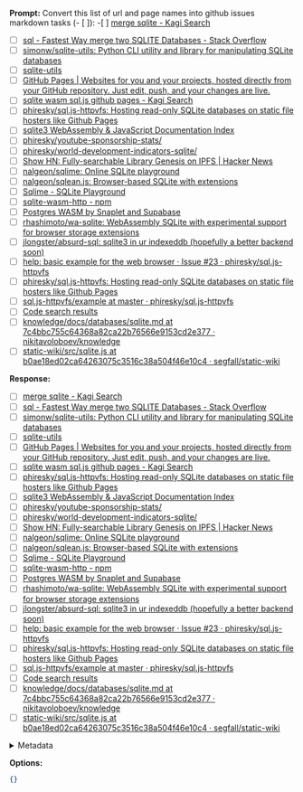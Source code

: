 **Prompt:**
Convert this list of url and page names into github issues markdown tasks (- [ ]): -[ ] [merge sqlite - Kagi Search](https://kagi.com/search?q=merge+sqlite&from_date=2021-01-01)
-[ ] [sql - Fastest Way merge two SQLITE Databases - Stack Overflow](https://stackoverflow.com/questions/9349659/fastest-way-merge-two-sqlite-databases)
-[ ] [simonw/sqlite-utils: Python CLI utility and library for manipulating SQLite databases](https://github.com/simonw/sqlite-utils)
-[ ] [sqlite-utils](https://sqlite-utils.datasette.io/en/stable/)
-[ ] [GitHub Pages | Websites for you and your projects, hosted directly from your GitHub repository. Just edit, push, and your changes are live.](https://pages.github.com/)
-[ ] [sqlite wasm sql.js github pages - Kagi Search](https://kagi.com/search?q=sqlite+wasm+sql.js+github+pages)
-[ ] [phiresky/sql.js-httpvfs: Hosting read-only SQLite databases on static file hosters like Github Pages](https://github.com/phiresky/sql.js-httpvfs)
-[ ] [sqlite3 WebAssembly & JavaScript Documentation Index](https://sqlite.org/wasm/doc/trunk/index.md)
-[ ] [phiresky/youtube-sponsorship-stats/](https://github.com/phiresky/youtube-sponsorship-stats/)
-[ ] [phiresky/world-development-indicators-sqlite/](https://github.com/phiresky/world-development-indicators-sqlite/)
-[ ] [Show HN: Fully-searchable Library Genesis on IPFS | Hacker News](https://news.ycombinator.com/item?id=28585208)
-[ ] [nalgeon/sqlime: Online SQLite playground](https://github.com/nalgeon/sqlime)
-[ ] [nalgeon/sqlean.js: Browser-based SQLite with extensions](https://github.com/nalgeon/sqlean.js)
-[ ] [Sqlime - SQLite Playground](https://sqlime.org/)
-[ ] [sqlite-wasm-http - npm](https://www.npmjs.com/package/sqlite-wasm-http)
-[ ] [Postgres WASM by Snaplet and Supabase](https://supabase.com/blog/postgres-wasm)
-[ ] [rhashimoto/wa-sqlite: WebAssembly SQLite with experimental support for browser storage extensions](https://github.com/rhashimoto/wa-sqlite)
-[ ] [jlongster/absurd-sql: sqlite3 in ur indexeddb (hopefully a better backend soon)](https://github.com/jlongster/absurd-sql)
-[ ] [help: basic example for the web browser · Issue #23 · phiresky/sql.js-httpvfs](https://github.com/phiresky/sql.js-httpvfs/issues/23)
-[ ] [phiresky/sql.js-httpvfs: Hosting read-only SQLite databases on static file hosters like Github Pages](https://github.com/phiresky/sql.js-httpvfs#minimal-example-from-scratch)
-[ ] [sql.js-httpvfs/example at master · phiresky/sql.js-httpvfs](https://github.com/phiresky/sql.js-httpvfs/tree/master/example)
-[ ] [Code search results](https://github.com/search?utf8=%E2%9C%93&q=sql.js-httpvfs&type=code)
-[ ] [knowledge/docs/databases/sqlite.md at 7c4bbc755c64368a82ca22b76566e9153cd2e377 · nikitavoloboev/knowledge](https://github.com/nikitavoloboev/knowledge/blob/7c4bbc755c64368a82ca22b76566e9153cd2e377/docs/databases/sqlite.md?plain=1#L96)
-[ ] [static-wiki/src/sqlite.js at b0ae18ed02ca64263075c3516c38a504f46e10c4 · segfall/static-wiki](https://github.com/segfall/static-wiki/blob/b0ae18ed02ca64263075c3516c38a504f46e10c4/src/sqlite.js#L2)

**Response:**
- [ ] [merge sqlite - Kagi Search](https://kagi.com/search?q=merge+sqlite&from_date=2021-01-01)
- [ ] [sql - Fastest Way merge two SQLITE Databases - Stack Overflow](https://stackoverflow.com/questions/9349659/fastest-way-merge-two-sqlite-databases)
- [ ] [simonw/sqlite-utils: Python CLI utility and library for manipulating SQLite databases](https://github.com/simonw/sqlite-utils)
- [ ] [sqlite-utils](https://sqlite-utils.datasette.io/en/stable/)
- [ ] [GitHub Pages | Websites for you and your projects, hosted directly from your GitHub repository. Just edit, push, and your changes are live.](https://pages.github.com/)
- [ ] [sqlite wasm sql.js github pages - Kagi Search](https://kagi.com/search?q=sqlite+wasm+sql.js+github+pages)
- [ ] [phiresky/sql.js-httpvfs: Hosting read-only SQLite databases on static file hosters like Github Pages](https://github.com/phiresky/sql.js-httpvfs)
- [ ] [sqlite3 WebAssembly & JavaScript Documentation Index](https://sqlite.org/wasm/doc/trunk/index.md)
- [ ] [phiresky/youtube-sponsorship-stats/](https://github.com/phiresky/youtube-sponsorship-stats/)
- [ ] [phiresky/world-development-indicators-sqlite/](https://github.com/phiresky/world-development-indicators-sqlite/)
- [ ] [Show HN: Fully-searchable Library Genesis on IPFS | Hacker News](https://news.ycombinator.com/item?id=28585208)
- [ ] [nalgeon/sqlime: Online SQLite playground](https://github.com/nalgeon/sqlime)
- [ ] [nalgeon/sqlean.js: Browser-based SQLite with extensions](https://github.com/nalgeon/sqlean.js)
- [ ] [Sqlime - SQLite Playground](https://sqlime.org/)
- [ ] [sqlite-wasm-http - npm](https://www.npmjs.com/package/sqlite-wasm-http)
- [ ] [Postgres WASM by Snaplet and Supabase](https://supabase.com/blog/postgres-wasm)
- [ ] [rhashimoto/wa-sqlite: WebAssembly SQLite with experimental support for browser storage extensions](https://github.com/rhashimoto/wa-sqlite)
- [ ] [jlongster/absurd-sql: sqlite3 in ur indexeddb (hopefully a better backend soon)](https://github.com/jlongster/absurd-sql)
- [ ] [help: basic example for the web browser · Issue #23 · phiresky/sql.js-httpvfs](https://github.com/phiresky/sql.js-httpvfs/issues/23)
- [ ] [phiresky/sql.js-httpvfs: Hosting read-only SQLite databases on static file hosters like Github Pages](https://github.com/phiresky/sql.js-httpvfs#minimal-example-from-scratch)
- [ ] [sql.js-httpvfs/example at master · phiresky/sql.js-httpvfs](https://github.com/phiresky/sql.js-httpvfs/tree/master/example)
- [ ] [Code search results](https://github.com/search?utf8=%E2%9C%93&q=sql.js-httpvfs&type=code)
- [ ] [knowledge/docs/databases/sqlite.md at 7c4bbc755c64368a82ca22b76566e9153cd2e377 · nikitavoloboev/knowledge](https://github.com/nikitavoloboev/knowledge/blob/7c4bbc755c64368a82ca22b76566e9153cd2e377/docs/databases/sqlite.md?plain=1#L96)
- [ ] [static-wiki/src/sqlite.js at b0ae18ed02ca64263075c3516c38a504f46e10c4 · segfall/static-wiki](https://github.com/segfall/static-wiki/blob/b0ae18ed02ca64263075c3516c38a504f46e10c4/src/sqlite.js#L2)

<details><summary>Metadata</summary>

- Duration: 35358 ms
- Datetime: 2023-09-17T12:30:17.340439
- Model: gpt-3.5-turbo-0613

</details>

**Options:**
```json
{}
```

